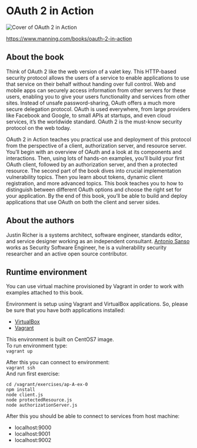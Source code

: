 # OAuth 2 in Action

![Cover of OAuth 2 in Action](https://images.manning.com/255/340/resize/book/e/14336f9-6493-46dc-938c-11a34c9d20ac/Richer-OAuth2-HI.png)

https://www.manning.com/books/oauth-2-in-action

## About the book

Think of OAuth 2 like the web version of a valet key. This HTTP-based security protocol allows the users of a service to enable applications to use that service on their behalf without handing over full control. Web and mobile apps can securely access information from other servers for these users, enabling you to give your users functionality and services from other sites. Instead of unsafe password-sharing, OAuth offers a much more secure delegation protocol. OAuth is used everywhere, from large providers like Facebook and Google, to small APIs at startups, and even cloud services, it’s the worldwide standard. OAuth 2 is the must-know security protocol on the web today.

OAuth 2 in Action teaches you practical use and deployment of this protocol from the perspective of a client, authorization server, and resource server. You’ll begin with an overview of OAuth and a look at its components and interactions. Then, using lots of hands-on examples, you’ll build your first OAuth client, followed by an authorization server, and then a protected resource. The second part of the book dives into crucial implementation vulnerability topics. Then you learn about tokens, dynamic client registration, and more advanced topics. This book teaches you to how to distinguish between different OAuth options and choose the right set for your application. By the end of this book, you’ll be able to build and deploy applications that use OAuth on both the client and server sides.

## About the authors

Justin Richer is a systems architect, software engineer, standards editor, and service designer working as an independent consultant. [Antonio Sanso](http://blog.intothesymmetry.com/) works as Security Software Engineer, he is a vulnerability security researcher and an active open source contributor.

## Runtime environment
You can use virtual machine provisioned by Vagrant in order to work with examples attached to this book.

Environment is setup using Vagrant and VirtualBox applications. So, please be sure that you have both applications installed:
  - [VirtualBox](https://www.virtualbox.org/wiki/Downloads)  
  - [Vagrant](https://www.vagrantup.com/downloads.html)

This environment is built on CentOS7 image.  
To run environment type:  
`vagrant up`

After this you can connect to environment:  
`vagrant ssh`  
And run first exercise:
```
cd /vagrant/exercises/ap-A-ex-0
npm install
node client.js
node protectedResource.js
node authorizationServer.js
```

After this you should be able to connect to services from host machine:
  - localhost:9000
  - localhost:9001
  - localhost:9002
